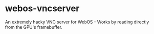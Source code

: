 # webos-vncserver
An extremely hacky VNC server for WebOS - Works by reading directly from the GPU's framebuffer.
